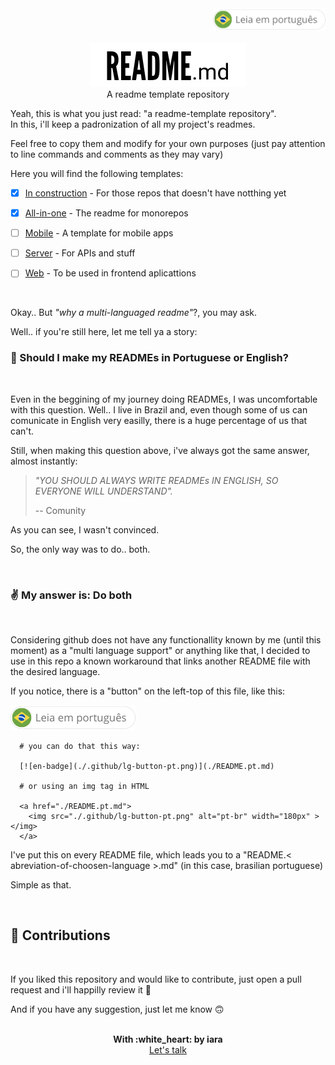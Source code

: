 <div align="right" >
  <a href="./README.pt.md">
    <img src="./.github/lg-button-pt.png" alt="pt-br" width="180px" ></img>
  </a>
</div>
<br/>

<div align="center">
  <img src="./.github/readme.png" alt="Readme" />
  <br/>
  <span>A readme template repository</span>
</div>


Yeah, this is what you just read: "a readme-template repository". <br/>
In this, i'll keep a padronization of all my project's readmes.

Feel free to copy them and modify for your own purposes 
(just pay attention to line commands and comments as they may vary)


  Here you will find the following templates:

   - [x] [In construction](./construction) - For those repos that doesn't have notthing yet <br/>

   - [x] [All-in-one](./all-in-on) - The readme for monorepos <br/>

   - [ ] [Mobile](./mobile) - A template for mobile apps <br/>

   - [ ] [Server](./server) - For APIs and stuff<br/>

   - [ ] [Web](./server) - To be used in frontend aplicattions <br/>



<br/>

Okay.. But *"why a multi-languaged readme"*?, you may ask.

Well.. if you're still here, let me tell ya a story:



### :thinking: Should I make my READMEs in Portuguese or English?
<br/>

  Even in the beggining of my journey doing READMEs, I was uncomfortable with this question.
  Well.. I live in Brazil and, even though some of us can comunicate in English very easilly, there is a huge percentage of us that can't. <br/>

  Still, when making this question above, i've always got the same answer, almost instantly: 
  
  > *"YOU SHOULD ALWAYS WRITE READMEs IN ENGLISH, SO EVERYONE WILL UNDERSTAND".*
  >
  > -- Comunity

  As you can see, I wasn't convinced.

  So, the only way was to do.. both.

<br/>

### :v: My answer is: Do both
<br/>

  Considering github does not have any functionallity known by me (until this moment) as a "multi language support" or anything like that,
  I decided to use in this repo a known workaround that links another README file with the desired language.

  If you notice, there is a "button" on the left-top of this file, like this:  
  
  [![en-badge](./.github/lg-button-pt.png)](./README.pt.md)

  ```
    # you can do that this way:

    [![en-badge](./.github/lg-button-pt.png)](./README.pt.md)

    # or using an img tag in HTML
    
    <a href="./README.pt.md">
      <img src="./.github/lg-button-pt.png" alt="pt-br" width="180px" ></img>
    </a>
  ```

  I've put this on every README file, which leads you to a "README.\< abreviation-of-choosen-language \>.md" (in this case, brasilian portuguese)

  Simple as that.
  
<br/>

## :handshake: Contributions
<br/>

  If you liked this repository and would like to contribute, just open a pull request and i'll happilly review it :white_heart:

  And if you have any suggestion, just let me know :upside_down_face:

<br/>
<div align='center'>
  <strong>With :white_heart: by iara</strong>
  <br/>
  <a href="https://www.linkedin.com/in/iara/">Let's talk</a>
</div>
